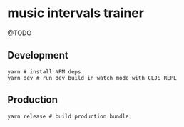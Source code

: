 # music intervals trainer

@TODO

## Development
```shell
yarn # install NPM deps
yarn dev # run dev build in watch mode with CLJS REPL
```

## Production
```shell
yarn release # build production bundle
```

